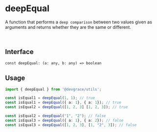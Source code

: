 # deepEqual

A function that performs a `deep comparison` between two values given as arguments and returns whether they are the same or different.

<br />

## Interface
```tsx
const deepEqual: (a: any, b: any) => boolean
```

## Usage
```ts
import { deepEqual } from '@devgrace/utils';

const isEqual1 = deepEqual(1, 1); // true
const isEqual1 = deepEqual({ a: 1}, { a: 1}); // true
const isEqual2 = deepEqual([1, 2, 3] [1, 2, 3]); // true

const isEqual2 = deepEqual("1", "2"); // false
const isEqual3 = deepEqual({ a: 1}, { a: 2}); // false
const isEqual3 = deepEqual([1, 2, 3], [1, "2", 3]); // false
```